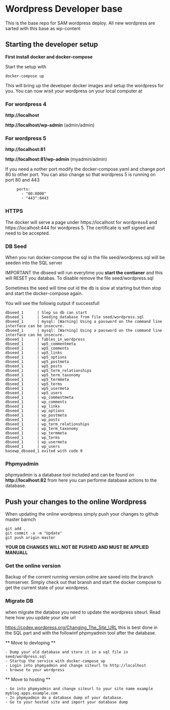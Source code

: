 # Wordpress Developer base 
This is the base repo for SAM wordpress deploy.
All new wordpress are sarted with this base as wp-content


## Starting the developer setup

**First install docker and docker-compose**

Start the setup with 

```
docker-compose up
```


This will bring up the developer docker images and setup the wordpress for you.
You can now wisit your wordpress on your local computer at


### For wordpress 4

**http://localhost**

**http://localhost/wp-admin** (admin/admin)


### For wordpress 5

**http://localhost:81**

**http://localhost:81/wp-admin** (myadmin/admin)


If you need a nother port modify the docker-compose.yaml and change port 80 to other port.
You can also change so that wordpress 5 is running on port 80 and 443

```
     ports:
       - "80:8000"
       - "443":8443

```


### HTTPS
The docker will serve a page under https://localhost for wordpress4 and https://localhost:444 for wordpress 5. The certificate is self signed and need to be accepted.


### DB Seed
When you run docker-compose the sql in the file seed/wordpress.sql will be seeden into the SQL server

IMPORTANT the dbseed will run everytime you **start the contianer** and this will RESET you databas.
To disable remove the file seed/wordpress.sql

Sometimes the seed will time out id the db is slow at starting but then stop and start the docker-compose again.

You will see the followig output if successfull

```
dbseed_1      | Slep so db can start
dbseed_1      | Seeding database from file seed/wordpress.sql
dbseed_1      | mysql: [Warning] Using a password on the command line interface can be insecure.
dbseed_1      | mysql: [Warning] Using a password on the command line interface can be insecure.
dbseed_1      | Tables_in_wordpress
dbseed_1      | wp5_commentmeta
dbseed_1      | wp5_comments
dbseed_1      | wp5_links
dbseed_1      | wp5_options
dbseed_1      | wp5_postmeta
dbseed_1      | wp5_posts
dbseed_1      | wp5_term_relationships
dbseed_1      | wp5_term_taxonomy
dbseed_1      | wp5_termmeta
dbseed_1      | wp5_terms
dbseed_1      | wp5_usermeta
dbseed_1      | wp5_users
dbseed_1      | wp_commentmeta
dbseed_1      | wp_comments
dbseed_1      | wp_links
dbseed_1      | wp_options
dbseed_1      | wp_postmeta
dbseed_1      | wp_posts
dbseed_1      | wp_term_relationships
dbseed_1      | wp_term_taxonomy
dbseed_1      | wp_termmeta
dbseed_1      | wp_terms
dbseed_1      | wp_usermeta
dbseed_1      | wp_users
basewp_dbseed_1 exited with code 0

``` 



### Phpmyadmin
phpmyadmin is a database tool included and can be found on **http://localhost:82** from here you can performe database actions to the database.

## Push your changes to the online Wordpress

When updating the online wordpress simply push your changes to github master barnch


```
git add .
git commit -a -m "Update"
git push origin master
```


**YOUR DB CHANGES WILL NOT BE PUSHED AND MUST BE APPLIED MANUALL**


### Get the online version

Backup of the corrent running version online are saved into the branch fromserver.
Simply check out that bransh and start the docker compose to get the current state of your wordpress.

### Migrate DB

when migrate the databse you need to update the wordpress siteurl. Read here how you update your site url

https://codex.wordpress.org/Changing_The_Site_URL this is best done in the SQL part and with the followinf phpmyadmin tool after the database.

** Move to devloping **

```
- Dump your old database and store it in a sql file in seed/wordpress.sql
- Startup the service with docker-compose up
- Login into phpmyadmin and change siteurl to http://localhost
- browse to your wordpress
```



** Move to hosting **

```
- Go into phpmyadmin and change siteurl to your site name example myblog.apps.example.com
- In phpmyadmin do a database dump of your database.
- Go to your hosted site and import your database dump
```